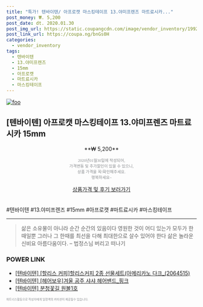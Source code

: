 ```yaml
--- 
title: "특가! 텐바이텐/ 아프로캣 마스킹테이프 13.야미프렌즈 마트료시카..." 
post_money: ₩. 5,200 
post_date: dt. 2020.01.30 
post_img_url: https://static.coupangcdn.com/image/vendor_inventory/1992/6a9dbb891aec8f5bd5d3cd2fb06f3fdaad04304fecfb0c578ec74d0afefc.jpg 
post_link_url: https://coupa.ng/bnGs0H 
categories: 
  - vendor_inventory 
tags: 
  - 텐바이텐 
  - 13.야미프렌즈 
  - 15mm 
  - 아프로캣 
  - 마트료시카 
  - 마스킹테이프 
--- 
```

[![foo](https://static.coupangcdn.com/image/vendor_inventory/1992/6a9dbb891aec8f5bd5d3cd2fb06f3fdaad04304fecfb0c578ec74d0afefc.jpg)](https://coupa.ng/bnGs0H) 

## [텐바이텐] 아프로캣 마스킹테이프 13.야미프렌즈 마트료시카 15mm 
<p style="text-align: center;">**₩ 5,200**</p> 
<p style="text-align: center;"><span style="color: #898c8f; font-family: Georgia,Times,serif; font-size: 0.75em;">2020년01월30일에 작성되어, <br>가격변동 및 추가할인이 있을 수 있으니,<br> 상품 가격을 꼭!확인해주세요.<br>행복하세요~</span> 
</p>	 
<div markdown="0" style="text-align: center;"><a href="https://coupa.ng/bnGs0H" class="btn btn--success">상품가격 및 후기 보러가기</a></div> 
<br><br> 
  #텐바이텐 #13.야미프렌즈 #15mm #아프로캣 #마트료시카 #마스킹테이프 
<hr> 

> 삶은 소유물이 아니라 순간 순간의 있음이다 영원한 것이 어디 있는가 모두가 한때일뿐 그러나 그 한때를 최선을 다해 최대한으로 살수 있어야 한다 삶은 놀라운 신비요 아름다움이다. – 법정스님 버리고 떠나기 


### POWER LINK

* <a href="https://blog.naver.com/santokki14/221787017754" target="_blank">[텐바이텐] [할리스 커피]할리스커피 2종 선물세트(아메리카노 다크_(2064515)</a>
* <a href="https://blog.naver.com/an0733/221784816694" target="_blank">[텐바이텐] [헤어보우]겨울 공주 샤샤 헤어밴드_핑크</a>
* <a href="https://blog.naver.com/fasyy4321/221786817227" target="_blank">[텐바이텐] 분청꽃길 원볼1호</a>

<span style="color: #898c8f; font-family: Georgia,Times,serif; font-size: 0.55em;">파트너스활동으로 작성자에게 일정액의 커미션이 제공될수 있습니다.</span> 
